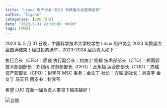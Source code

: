 ```yaml
---
title: "Linux 用户协会 2023 年换届大会圆满结束"
author: "Zigone"
categories: [LUG 活动]
date: "2023-5-31 22:00:00 +0800"
tags: [换届]
---
```


2023 年 5 月 31 日晚，中国科学技术大学校学生 Linux 用户协会 2023 年换届大会圆满结束！经过投票选举，2023-2024 届负责人如下：

执行会长（CEO）：廖巍
执行副会长：刘良宇 杨柳
技术部部长（CTO）：郑雨霏
技术部副部长：郑钊雨
财务部部长（CFO）：王永福
运营部部长（COO）：方越
资产部部长（CPO）：封霁芩
MSC 事务：金文丁
社长：方越
副社长：刘良宇 金文丁 马天开
团支书：封霁芩

希望 LUG 在新一届负责人带领下越来越好！

![合照](http://ftp.lug.ustc.edu.cn/%E4%BC%9A%E8%AE%AE/2023.05.31_%E6%8D%A2%E5%B1%8A%E5%A4%A7%E4%BC%9A/photo/3dc791cf1194a1ae.jpg)
